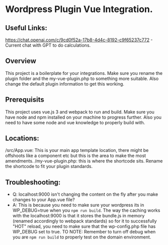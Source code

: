 # Wordpress Plugin Vue Integration.

## Useful Links:
https://chat.openai.com/c/9cd0f52a-17b8-4d4c-8192-c9f65237c772 - Current chat with GPT to do calculations.

## Overview
This project is a boilerplate for your integrations. Make sure you rename the plugin folder and the my-vue-plugin.php to something more suitable. Also change the default plugin information to get this working.

## Prerequisits
This project uses vue.js 3 and webpack to run and build. Make sure you have node and npm installed on your machine to progress further. Also you need to have some node and vue knowledge to properly build with.

## Locations:
/src/App.vue: This is your main app template location, there might be offshoots like a component etc but this is the area to make the most amendments.
/my-vue-plugin.php: this is where the shortcode sits. Rename the shortcode to fit your plugin standards.

## Troubleshooting:

- Q: localhost:9000 isn't changing the content on the fly after you make changes to your App.vue file?
- A: This is because you need to make sure your wordpress its in WP_DEBUG=true when you ``npm run build``. The way the caching works with the localhost:9000 is that it stores the bundle.js in memory (renamed accordingly to webpack standards) so for it to successfully "HOT" reload, you need to make sure that the wp-config.php file has WP_DEBUG set to true. TO NOTE: Remember to turn off debug when you are ``npm run build`` to properly test on the domain environment. 

